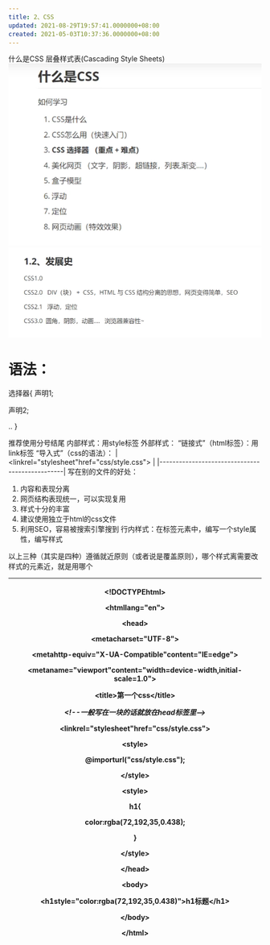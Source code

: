 ```yaml
---
title: 2、CSS
updated: 2021-08-29T19:57:41.0000000+08:00
created: 2021-05-03T10:37:36.0000000+08:00
---
```


什么是CSS
层叠样式表(Cascading Style Sheets)
![image1](Java学习/3.%20HTML、CSS/resources/image1-1.png)
![image2](Java学习/3.%20HTML、CSS/resources/image2-1.png)

# 语法：
选择器{
声明1;

声明2;

..
}

推荐使用分号结尾
内部样式：用style标签
外部样式：
“链接式”（html标签）：用link标签
“导入式”（css的语法）：
| \<linkrel="stylesheet"href="css/style.css"\> |
|------------------------------------------------|
写在别的文件的好处：
1.  内容和表现分离
2.  网页结构表现统一，可以实现复用
3.  样式十分的丰富
4.  建议使用独立于html的css文件
5.  利用SEO，容易被搜索引擎搜到
行内样式：在标签元素中，编写一个style属性，编写样式

以上三种（其实是四种）遵循就近原则（或者说是覆盖原则），哪个样式离需要改样式的元素近，就是用哪个
<table>
<colgroup>
<col style="width: 100%" />
</colgroup>
<thead>
<tr class="header">
<th><p>&lt;!DOCTYPEhtml&gt;</p>
<p>&lt;htmllang="en"&gt;</p>
<p>&lt;head&gt;</p>
<p>&lt;metacharset="UTF-8"&gt;</p>
<p>&lt;metahttp-equiv="X-UA-Compatible"content="IE=edge"&gt;</p>
<p>&lt;metaname="viewport"content="width=device-width,initial-scale=1.0"&gt;</p>
<p>&lt;title&gt;第一个css&lt;/title&gt;</p>
<p><em>&lt;!--一般写在一块的话就放在head标签里--&gt;</em></p>
<p>&lt;linkrel="stylesheet"href="css/style.css"&gt;</p>
<p>&lt;style&gt;</p>
<p>@importurl("css/style.css");</p>
<p>&lt;/style&gt;</p>
<p>&lt;style&gt;</p>
<p>h1{</p>
<p>color:rgba(72,192,35,0.438);</p>
<p>}</p>
<p>&lt;/style&gt;</p>
<p>&lt;/head&gt;</p>
<p>&lt;body&gt;</p>
<p>&lt;h1style="color:rgba(72,192,35,0.438)"&gt;h1标题&lt;/h1&gt;</p>
<p>&lt;/body&gt;</p>
<p>&lt;/html&gt;</p></th>
</tr>
</thead>
<tbody>
</tbody>
</table>
